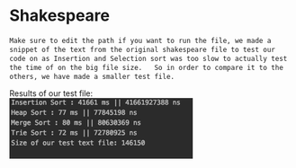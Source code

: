 # Shakespeare

    Make sure to edit the path if you want to run the file, we made a snippet of the text from the original shakespeare file to test our code on as Insertion and Selection sort was too slow to actually test the time of on the big file size.   So in order to compare it to the others, we have made a smaller test file.
  
  Results of our test file:  
![results](./images/results.png)  
